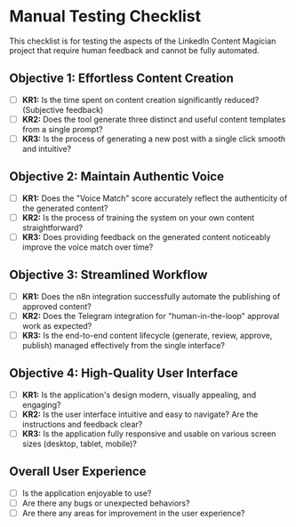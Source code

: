 # Manual Testing Checklist

This checklist is for testing the aspects of the LinkedIn Content Magician project that require human feedback and cannot be fully automated.

## Objective 1: Effortless Content Creation

- [ ] **KR1:** Is the time spent on content creation significantly reduced? (Subjective feedback)
- [ ] **KR2:** Does the tool generate three distinct and useful content templates from a single prompt?
- [ ] **KR3:** Is the process of generating a new post with a single click smooth and intuitive?

## Objective 2: Maintain Authentic Voice

- [ ] **KR1:** Does the "Voice Match" score accurately reflect the authenticity of the generated content?
- [ ] **KR2:** Is the process of training the system on your own content straightforward?
- [ ] **KR3:** Does providing feedback on the generated content noticeably improve the voice match over time?

## Objective 3: Streamlined Workflow

- [ ] **KR1:** Does the n8n integration successfully automate the publishing of approved content?
- [ ] **KR2:** Does the Telegram integration for "human-in-the-loop" approval work as expected?
- [ ] **KR3:** Is the end-to-end content lifecycle (generate, review, approve, publish) managed effectively from the single interface?

## Objective 4: High-Quality User Interface

- [ ] **KR1:** Is the application's design modern, visually appealing, and engaging?
- [ ] **KR2:** Is the user interface intuitive and easy to navigate? Are the instructions and feedback clear?
- [ ] **KR3:** Is the application fully responsive and usable on various screen sizes (desktop, tablet, mobile)?

## Overall User Experience

- [ ] Is the application enjoyable to use?
- [ ] Are there any bugs or unexpected behaviors?
- [ ] Are there any areas for improvement in the user experience?

